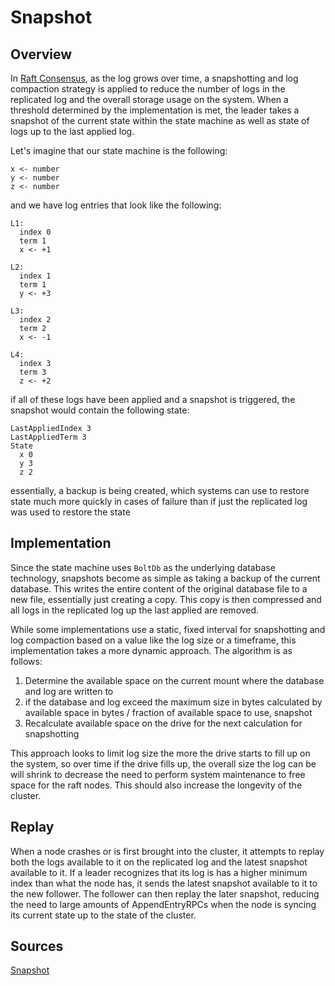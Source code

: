 # Snapshot


## Overview

In [Raft Consensus](https://raft.github.io/raft.pdf), as the log grows over time, a snapshotting and log compaction strategy is applied to reduce the number of logs in the replicated log and the overall storage usage on the system. When a threshold determined by the implementation is met, the leader takes a snapshot of the current state within the state machine as well as state of logs up to the last applied log.

Let's imagine that our state machine is the following:
```
x <- number
y <- number
z <- number
```

and we have log entries that look like the following:
```
L1:
  index 0
  term 1
  x <- +1

L2:
  index 1
  term 1
  y <- +3

L3:
  index 2
  term 2
  x <- -1

L4:
  index 3
  term 3
  z <- +2
```

if all of these logs have been applied and a snapshot is triggered, the snapshot would contain the following state:
```
LastAppliedIndex 3
LastAppliedTerm 3
State 
  x 0
  y 3
  z 2
```

essentially, a backup is being created, which systems can use to restore state much more quickly in cases of failure than if just the replicated log was used to restore the state


## Implementation

Since the state machine uses `BoltDb` as the underlying database technology, snapshots become as simple as taking a backup of the current database. This writes the entire content of the original database file to a new file, essentially just creating a copy. This copy is then compressed and all logs in the replicated log up the last applied are removed.

While some implementations use a static, fixed interval for snapshotting and log compaction based on a value like the log size or a timeframe, this implementation takes a more dynamic approach. The algorithm is as follows:

  1. Determine the available space on the current mount where the database and log are written to
  2. if the database and log exceed the maximum size in bytes calculated by available space in bytes / fraction of available space to use, snapshot
  3. Recalculate available space on the drive for the next calculation for snapshotting

This approach looks to limit log size the more the drive starts to fill up on the system, so over time if the drive fills up, the overall size the log can be will shrink to decrease the need to perform system maintenance to free space for the raft nodes. This should also increase the longevity of the cluster.


## Replay

When a node crashes or is first brought into the cluster, it attempts to replay both the logs available to it on the replicated log and the latest snapshot available to it. If a leader recognizes that its log is has a higher minimum index than what the node has, it sends the latest snapshot available to it to the new follower. The follower can then replay the later snapshot, reducing the need to large amounts of AppendEntryRPCs when the node is syncing its current state up to the state of the cluster.


## Sources

[Snapshot](../pkg/snapshot/Snapshot.go)